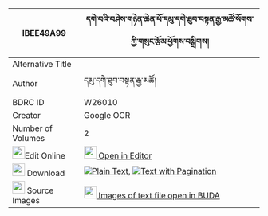 |IBEE49A99|དགེ་བའི་བཤེས་གཉེན་ཆེན་པོ་དམུ་དགེ་ཐུབ་བསྟན་རྒྱ་མཚོ་སོགས་ཀྱི་གསུང་རྩོམ་ཕྱོགས་བསྒྲིགས། 
| --- | --- 
|Alternative Title |
|Author| དམུ་དགེ་ཐུབ་བསྟན་རྒྱ་མཚོ།
|BDRC ID | W26010
|Creator | Google OCR
|Number of Volumes| 2
|<img width="25" src="https://img.icons8.com/color/25/000000/edit-property.png">Edit Online| [<img width="25" src="https://avatars.githubusercontent.com/u/45091458?s=200&v=4"> Open in Editor](http://editor.openpecha.org/IBEE49A99)
|<img width="25" src="https://img.icons8.com/fluent/48/000000/download-2.png"/>  Download | [![](https://img.icons8.com/color/20/000000/txt.png)Plain Text](https://github.com/Openpecha/IBEE49A99/releases/download/v1/gewa_i_shenyen_chenpo_mu_ge_tu_plain_IBEE49A99.zip), [![](https://img.icons8.com/color/20/000000/txt.png)Text with Pagination](https://github.com/Openpecha/IBEE49A99/releases/download/v1/gewa_i_shenyen_chenpo_mu_ge_tu_pages_IBEE49A99.zip)
|<img width="25" src="https://img.icons8.com/plasticine/100/000000/pictures-folder.png"/>  Source Images | [<img width="25" src="https://library.bdrc.io/icons/BUDA-small.svg"> Images of text file open in BUDA](https://library.bdrc.io/show/bdr:W26010)